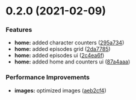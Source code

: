 # 0.2.0 (2021-02-09)


### Features

* **home:** added character counters ([295a734](https://github.com/erictwo2/chipax-challenge/commit/295a734f21d111099ec80571ed574fb033af3b5c))
* **home:** added episodes grid ([2da7785](https://github.com/erictwo2/chipax-challenge/commit/2da77855ed6fc8ed3756360c6d6f684713b19055))
* **home:** added episodes ui ([2c4ea6f](https://github.com/erictwo2/chipax-challenge/commit/2c4ea6f1260035f16d488eba7916f40fec00d740))
* **home:** added home and counters ui ([87a4aaa](https://github.com/erictwo2/chipax-challenge/commit/87a4aaa4531594aedc0ac7f1fb567be648929a86))


### Performance Improvements

* **images:** optimized images ([aeb2cf4](https://github.com/erictwo2/chipax-challenge/commit/aeb2cf46e9ad96a9561d074772a2898345ec7c64))

